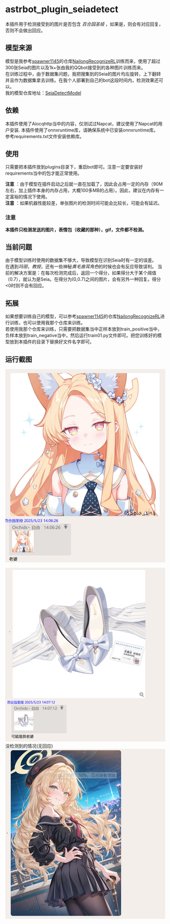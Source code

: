 # astrbot_plugin_seiadetect

本插件用于检测接受到的图片是否包含 *百合园圣娅* ，如果是，则会有对应回复，否则不会做出回应。

## 模型来源
模型是我参考[spawner1145](https://github.com/spawner1145)的仓库[NailongRecognizeRL](https://github.com/spawner1145/NailongRecognizeRL)训练而来，使用了超过300张Seia的图片以及1k+张由我的QQbot接受到的各种图片训练而来。  
在训练过程中，由于数据集问题，我把搜集到的Seia的图片均左旋转，上下翻转并且作为数据集拿去训练。在我个人部署到自己的bot这段时间内，检测效果还可以。  
我的模型仓库地址：[SeiaDetectModel](https://github.com/orchidsziyou/SeiaDetectModel)

## 依赖
本插件使用了Aiocqhttp当中的内容，仅测试过Napcat，建议使用了Napcat的用户安装.
本插件使用了onnxruntime库，请确保系统中已安装onnxruntime库。  
参考requirements.txt文件安装依赖库。

## 使用
只需要把本插件放到plugins目录下，重启bot即可。注意一定要安装好requirements当中的包才能正常使用。  

**注意** ：由于模型在插件启动之后就一直在加载了，因此会占用一定的内存（90M左右，加上插件本身的内存占用，大概100多MB的占用）。因此，建议在内存有一定富裕的情况下使用。  
**注意** ：如果机器性能较差，单张图片的检测时间可能会比较长，可能会有延迟。

### 注意
**本插件只检测发送的图片，表情包（收藏的那种），gif，文件都不检测。**


## 当前问题
由于模型训练时使用的数据集不够大，导致模型在识别Seia时有一定的误差。  
在遇到*玛丽*，_教授_，还有一些神秘*黄毛兽耳角色*的时候也会有反应导致误判。
当前的解决方案是：在每次检测完成后，返回一个得分，如果得分大于某个阈值（0.7），就认为是Seia。在得分为(0,0.7)之间的图片，会有另外一种回复。得分 <0时则不会有回应。

## 拓展
如果想要训练自己的模型，可以参考[spawner1145](https://github.com/spawner1145)的仓库[NailongRecognizeRL](https://github.com/spawner1145/NailongRecognizeRL)进行训练，也可以使用我那个仓库来训练。  
若使用我那个仓库来训练，只需要把数据集当中正样本放到train_positive当中，负样本放到train_negative当中，然后运行train01.py文件即可。把您训练好的模型放到本插件的目录下替换好文件名字即可。

## 运行截图
![img.png](img.png)

![img_1.png](img_1.png)
没检测到的情况(无回应)
![img_2.png](img_2.png)



